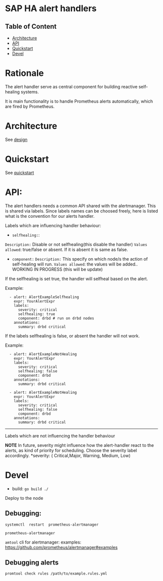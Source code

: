 # SAP HA alert handlers


## Table of Content

- [Architecture](#architecture)
- [API](#api)
- [Quickstart](#quickstart)
- [Devel](#devel)


# Rationale

The alert handler serve as central component for building reactive self-healing systems.

It is main functionality is to handle Prometheus alerts automatically, which are fired by Prometheus.


# Architecture

See [design](doc/design.md)


# Quickstart

See [quickstart](doc/quickstart.md)


# API:

The alert handlers needs a common API shared with the alertmanager. This is shared via labels.
Since labels names can be choosed freely, here is listed what is the convention for our alerts handler.

Labels which are influencing handler behaviour:

* `selfhealing:`: 

`Description:` Disable or not selfhealing(this disable the handler)
`Values allowed`: true/false or absent. If it is absent it is same as false.

* `component:` 
`Description:` This specify on which node/s the action of self-healing will run.
`Values allowed`: the values will be added.. WORKING IN PROGRESS (this will be update)


If the selfhealing is set true, the handler will selfheal based on the alert.

Example:
```
  - alert: AlertExampleSelfhealing
    expr: YourAlertExpr
    labels:
      severity: critical
      selfhealing: true 
      component: drbd # run on drbd nodes
    annotations:
      summary: drbd critical
```

If the labels selfhealing is false, or absent the handler will not work.

Example:
```
  - alert: AlertExampleNotHealing
    expr: YourAlertExpr
    labels:
      severity: critical
      selfhealing: false
      component: drbd
    annotations:
      summary: drbd critical
```

```
  - alert: AlertExampleNotHealing
    expr: YourAlertExpr
    labels:
      severity: critical
      selfhealing: false
      component: drbd
    annotations:
      summary: drbd critical
```

___
Labels which are not influencing the handler behaviour

**NOTE** In future, severity might influence how the alert-handler react to the alerts, as kind of     priority for scheduling. Choose the severity label accordingly.
*severity:  ( Critical,Major, Warning, Medium, Low) 
  

# Devel 

* build: `go build ./`

Deploy to the node

## Debugging:

`systemctl  restart  prometheus-alertmanager`

`prometheus-alertmanager`

`amtool` cli for alertmanager:
examples: https://github.com/prometheus/alertmanager#examples


## Debugging alerts

`promtool check rules /path/to/example.rules.yml`
